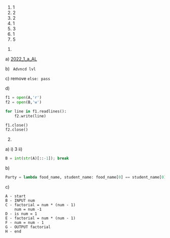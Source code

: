 1. 1
2. 2
3. 2
4. 1
5. 3
6. 1
7. 5

1) 

a) [2022_1_a_AL](../../../../assets/Excalidraw/2022_1_a_AL.md)

b) ` Advncd lvl`

c) remove `else: pass`

d) 
```python
f1 = open(A,'r')
f2 = open(B,'w')

for line in f1.readlines():
	f2.write(line)

f1.close()
f2.close()
```

2) 
a)
i) 3
ii) 

```python
B = int(str(A)[::-1]); break
```

b)
```python
Party = lambda food_name, student_name: food_name[0] == student_name[0] and food_name[-1] == student_name[-1]
```

c) 
```
A - start
B - INPUT num
C - factorial = num * (num - 1)
	num = num -1
D - is num = 1
E - factorial = num * (num - 1)
F - num = num - 1
G - OUTPUT factorial
H - end
```

